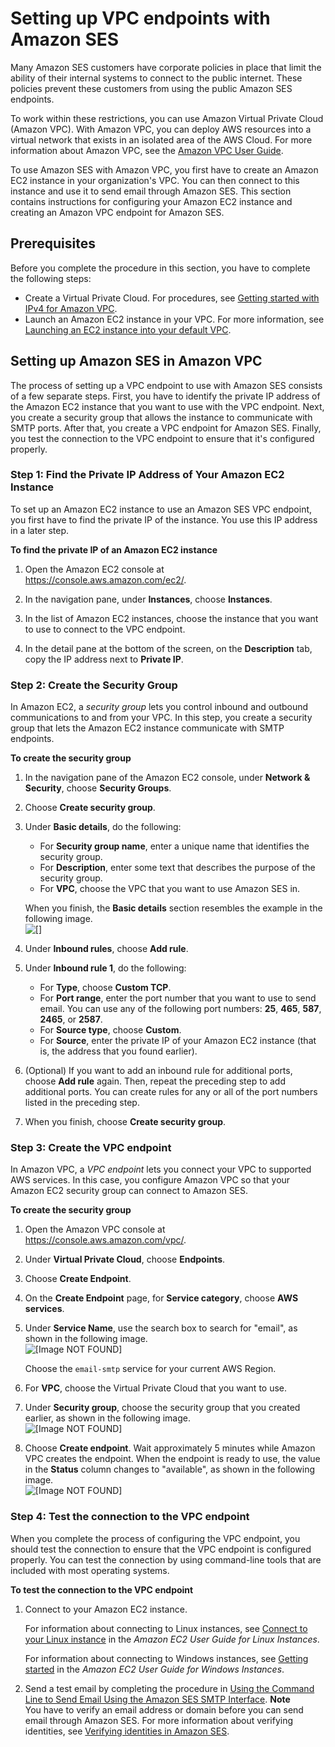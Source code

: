 # Setting up VPC endpoints with Amazon SES<a name="send-email-set-up-vpc-endpoints"></a>

Many Amazon SES customers have corporate policies in place that limit the ability of their internal systems to connect to the public internet\. These policies prevent these customers from using the public Amazon SES endpoints\.

To work within these restrictions, you can use Amazon Virtual Private Cloud \(Amazon VPC\)\. With Amazon VPC, you can deploy AWS resources into a virtual network that exists in an isolated area of the AWS Cloud\. For more information about Amazon VPC, see the [Amazon VPC User Guide](https://docs.aws.amazon.com/vpc/latest/userguide/)\.

To use Amazon SES with Amazon VPC, you first have to create an Amazon EC2 instance in your organization's VPC\. You can then connect to this instance and use it to send email through Amazon SES\. This section contains instructions for configuring your Amazon EC2 instance and creating an Amazon VPC endpoint for Amazon SES\.

## Prerequisites<a name="send-email-set-up-vpc-endpoints-prereqs"></a>

Before you complete the procedure in this section, you have to complete the following steps:
+ Create a Virtual Private Cloud\. For procedures, see [Getting started with IPv4 for Amazon VPC](https://docs.aws.amazon.com/vpc/latest/userguide/getting-started-ipv4.html)\. 
+ Launch an Amazon EC2 instance in your VPC\. For more information, see [Launching an EC2 instance into your default VPC](https://docs.aws.amazon.com/vpc/latest/userguide/default-vpc.html#launching-into)\.

## Setting up Amazon SES in Amazon VPC<a name="send-email-set-up-vpc-endpoints-procedure"></a>

The process of setting up a VPC endpoint to use with Amazon SES consists of a few separate steps\. First, you have to identify the private IP address of the Amazon EC2 instance that you want to use with the VPC endpoint\. Next, you create a security group that allows the instance to communicate with SMTP ports\. After that, you create a VPC endpoint for Amazon SES\. Finally, you test the connection to the VPC endpoint to ensure that it's configured properly\.

### Step 1: Find the Private IP Address of Your Amazon EC2 Instance<a name="send-email-set-up-vpc-endpoints-procedure-step-1"></a>

To set up an Amazon EC2 instance to use an Amazon SES VPC endpoint, you first have to find the private IP of the instance\. You use this IP address in a later step\.

**To find the private IP of an Amazon EC2 instance**

1. Open the Amazon EC2 console at [https://console\.aws\.amazon\.com/ec2/](https://console.aws.amazon.com/ec2/)\.

1. In the navigation pane, under **Instances**, choose **Instances**\.

1. In the list of Amazon EC2 instances, choose the instance that you want to use to connect to the VPC endpoint\.

1. In the detail pane at the bottom of the screen, on the **Description** tab, copy the IP address next to **Private IP**\.

### Step 2: Create the Security Group<a name="send-email-set-up-vpc-endpoints-procedure-step-2"></a>

In Amazon EC2, a *security group* lets you control inbound and outbound communications to and from your VPC\. In this step, you create a security group that lets the Amazon EC2 instance communicate with SMTP endpoints\.

**To create the security group**

1. In the navigation pane of the Amazon EC2 console, under **Network & Security**, choose **Security Groups**\.

1. Choose **Create security group**\.

1. Under **Basic details**, do the following:
   + For **Security group name**, enter a unique name that identifies the security group\. 
   + For **Description**, enter some text that describes the purpose of the security group\. 
   + For **VPC**, choose the VPC that you want to use Amazon SES in\.

   When you finish, the **Basic details** section resembles the example in the following image\.  
![\[\]](http://docs.aws.amazon.com/ses/latest/DeveloperGuide/images/send-email-set-up-vpc-endpoint-1.png)

1. Under **Inbound rules**, choose **Add rule**\. 

1. Under **Inbound rule 1**, do the following:
   + For **Type**, choose **Custom TCP**\.
   + For **Port range**, enter the port number that you want to use to send email\. You can use any of the following port numbers: **25**, **465**, **587**, **2465**, or **2587**\.
   + For **Source type**, choose **Custom**\.
   + For **Source**, enter the private IP of your Amazon EC2 instance \(that is, the address that you found earlier\)\.

1. \(Optional\) If you want to add an inbound rule for additional ports, choose **Add rule** again\. Then, repeat the preceding step to add additional ports\. You can create rules for any or all of the port numbers listed in the preceding step\.

1. When you finish, choose **Create security group**\.

### Step 3: Create the VPC endpoint<a name="send-email-set-up-vpc-endpoints-procedure-step-3"></a>

In Amazon VPC, a *VPC endpoint* lets you connect your VPC to supported AWS services\. In this case, you configure Amazon VPC so that your Amazon EC2 security group can connect to Amazon SES\.

**To create the security group**

1. Open the Amazon VPC console at [https://console\.aws\.amazon\.com/vpc/](https://console.aws.amazon.com/vpc/)\.

1. Under **Virtual Private Cloud**, choose **Endpoints**\.

1. Choose **Create Endpoint**\.

1. On the **Create Endpoint** page, for **Service category**, choose **AWS services**\.

1. Under **Service Name**, use the search box to search for "email", as shown in the following image\.  
![\[Image NOT FOUND\]](http://docs.aws.amazon.com/ses/latest/DeveloperGuide/images/send-email-set-up-vpc-endpoint-3.png)

   Choose the `email-smtp` service for your current AWS Region\. 

1. For **VPC**, choose the Virtual Private Cloud that you want to use\.

1. Under **Security group**, choose the security group that you created earlier, as shown in the following image\.  
![\[Image NOT FOUND\]](http://docs.aws.amazon.com/ses/latest/DeveloperGuide/images/send-email-set-up-vpc-endpoint-4.png)

1. Choose **Create endpoint**\. Wait approximately 5 minutes while Amazon VPC creates the endpoint\. When the endpoint is ready to use, the value in the **Status** column changes to "available", as shown in the following image\.  
![\[Image NOT FOUND\]](http://docs.aws.amazon.com/ses/latest/DeveloperGuide/images/send-email-set-up-vpc-endpoint-5.png)

### Step 4: Test the connection to the VPC endpoint<a name="send-email-set-up-vpc-endpoints-procedure-step-4"></a>

When you complete the process of configuring the VPC endpoint, you should test the connection to ensure that the VPC endpoint is configured properly\. You can test the connection by using command\-line tools that are included with most operating systems\.

**To test the connection to the VPC endpoint**

1. Connect to your Amazon EC2 instance\. 

   For information about connecting to Linux instances, see [Connect to your Linux instance](https://docs.aws.amazon.com/AWSEC2/latest/UserGuide/AccessingInstances.html) in the *Amazon EC2 User Guide for Linux Instances*\. 

   For information about connecting to Windows instances, see [Getting started](https://docs.aws.amazon.com/AWSEC2/latest/WindowsGuide/EC2_GetStarted.html#ec2-connect-to-instance-windows) in the *Amazon EC2 User Guide for Windows Instances*\.

1. Send a test email by completing the procedure in [Using the Command Line to Send Email Using the Amazon SES SMTP Interface](send-email-smtp-client-command-line.md#send-email-using-openssl)\.
**Note**  
You have to verify an email address or domain before you can send email through Amazon SES\. For more information about verifying identities, see [Verifying identities in Amazon SES](verify-addresses-and-domains.md)\.